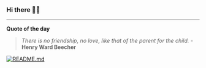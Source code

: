 ### Hi there 👋🏻


---

**Quote of the day**

> *There is no friendship, no love, like that of the parent for the child.* - **Henry Ward Beecher** 

[![README.md](https://github.com/marcolovazzano/marcolovazzano/actions/workflows/readme.yml/badge.svg?branch=main)](https://github.com/marcolovazzano/marcolovazzano/actions/workflows/readme.yml)
